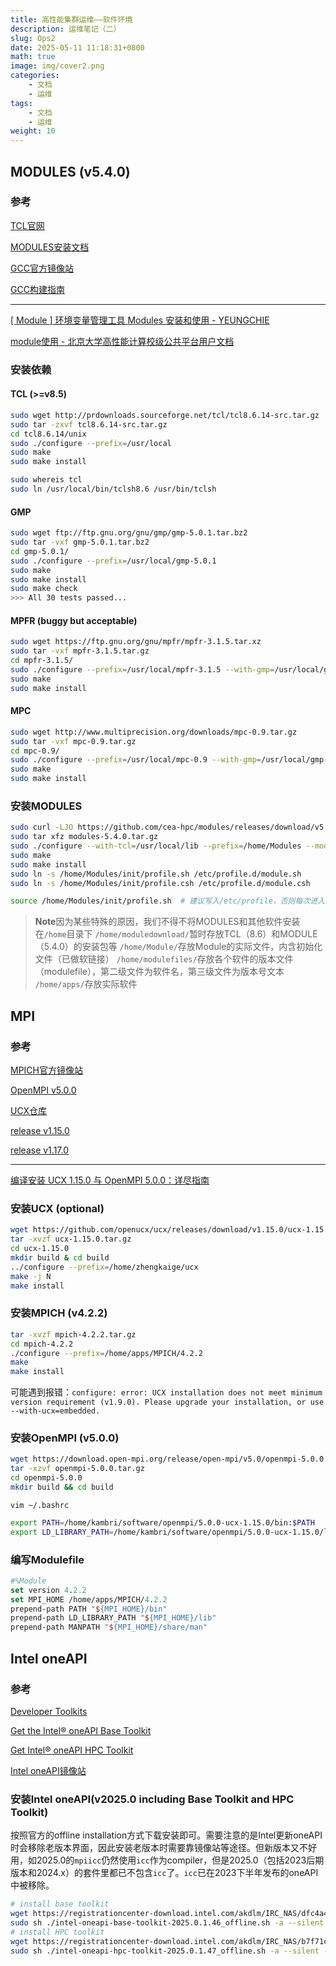 ```yaml
---
title: 高性能集群运维——软件环境
description: 运维笔记（二）
slug: Ops2
date: 2025-05-11 11:18:31+0800
math: true
image: img/cover2.png
categories:
    - 文档
    - 运维
tags:
    - 文档
    - 运维
weight: 10
---
```


## MODULES (v5.4.0)

### 参考

[TCL官网](https://www.tcl.tk/)

[MODULES安装文档](https://modules.readthedocs.io/en/latest/INSTALL.html#installation-instructions)

[GCC官方镜像站](https://gcc.gnu.org/mirrors.html)

[GCC构建指南](https://gcc.gnu.org/install/build.html)

---

[[ Module ] 环境变量管理工具 Modules 安装和使用 - YEUNGCHIE](https://www.cnblogs.com/yeungchie/p/16268954.html)

[module使用 - 北京大学高性能计算校级公共平台用户文档](https://hpc.pku.edu.cn/ug/guide/module/#:~:text=Module%E4%BD%BF%E7%94%A8)

### 安装依赖

#### TCL (>=v8.5)

```bash
sudo wget http://prdownloads.sourceforge.net/tcl/tcl8.6.14-src.tar.gz
sudo tar -zxvf tcl8.6.14-src.tar.gz
cd tcl8.6.14/unix
sudo ./configure --prefix=/usr/local
sudo make
sudo make install

sudo whereis tcl
sudo ln /usr/local/bin/tclsh8.6 /usr/bin/tclsh
```

#### GMP

```bash
sudo wget ftp://ftp.gnu.org/gnu/gmp/gmp-5.0.1.tar.bz2
sudo tar -vxf gmp-5.0.1.tar.bz2
cd gmp-5.0.1/
sudo ./configure --prefix=/usr/local/gmp-5.0.1
sudo make
sudo make install
sudo make check
>>> All 30 tests passed...
```

#### MPFR (buggy but acceptable)

```bash
sudo wget https://ftp.gnu.org/gnu/mpfr/mpfr-3.1.5.tar.xz
sudo tar -vxf mpfr-3.1.5.tar.gz
cd mpfr-3.1.5/
sudo ./configure --prefix=/usr/local/mpfr-3.1.5 --with-gmp=/usr/local/gmp-5.0.1
sudo make
sudo make install
```

#### MPC

```bash
sudo wget http://www.multiprecision.org/downloads/mpc-0.9.tar.gz
sudo tar -vxf mpc-0.9.tar.gz
cd mpc-0.9/
sudo ./configure --prefix=/usr/local/mpc-0.9 --with-gmp=/usr/local/gmp-5.0.1/ --with-mpfr=/usr/local/mpfr-3.1.5/
sudo make
sudo make install
```

### 安装MODULES

```bash
sudo curl -LJO https://github.com/cea-hpc/modules/releases/download/v5.4.0/modules-5.4.0.tar.gz
sudo tar xfz modules-5.4.0.tar.gz
sudo ./configure --with-tcl=/usr/local/lib --prefix=/home/Modules --modulefilesdir=/home/modulefiles
sudo make
sudo make install
sudo ln -s /home/Modules/init/profile.sh /etc/profile.d/module.sh
sudo ln -s /home/Modules/init/profile.csh /etc/profile.d/module.csh

source /home/Modules/init/profile.sh  # 建议写入/etc/profile，否则每次进入shell需要手动初始化(`source /home/Modules/init/profile.sh`)
```

> **Note**因为某些特殊的原因，我们不得不将MODULES和其他软件安装在`/home`目录下
> `/home/moduledownload/`暂时存放TCL（8.6）和MODULE（5.4.0）的安装包等
> `/home/Module/`存放Module的实际文件，内含初始化文件（已做软链接）
> `/home/modulefiles/`存放各个软件的版本文件（modulefile），第二级文件为软件名，第三级文件为版本号文本
> `/home/apps/`存放实际软件

## MPI

### 参考

[MPICH官方镜像站](https://www.mpich.org/static/downloads/)

[OpenMPI v5.0.0](https://download.open-mpi.org/release/open-mpi/v5.0/openmpi-5.0.0.tar.gz)

[UCX仓库](https://github.com/openucx/ucx)

[release v1.15.0](https://github.com/openucx/ucx/releases/download/v1.15.0/ucx-1.15.0.tar.gz)

[release v1.17.0](https://github.com/openucx/ucx/releases/download/v1.17.0/ucx-1.17.0.tar.gz)

---

[编译安装 UCX 1.15.0 与 OpenMPI 5.0.0：详尽指南](https://cuterwrite.top/p/openmpi-with-ucx/)

### 安装UCX (optional)

```bash
wget https://github.com/openucx/ucx/releases/download/v1.15.0/ucx-1.15.0.tar.gz
tar -xvzf ucx-1.15.0.tar.gz
cd ucx-1.15.0
mkdir build & cd build
../configure --prefix=/home/zhengkaige/ucx
make -j N
make install
```

### 安装MPICH (v4.2.2)

```bash
tar -xvzf mpich-4.2.2.tar.gz
cd mpich-4.2.2
./configure --prefix=/home/apps/MPICH/4.2.2
make
make install
```

可能遇到报错：`configure: error: UCX installation does not meet minimum version requirement (v1.9.0). Please upgrade your installation, or use --with-ucx=embedded.`

### 安装OpenMPI (v5.0.0)

```bash
wget https://download.open-mpi.org/release/open-mpi/v5.0/openmpi-5.0.0.tar.gz
tar -xzvf openmpi-5.0.0.tar.gz
cd openmpi-5.0.0
mkdir build && cd build
```

`vim ~/.bashrc`

```bash
export PATH=/home/kambri/software/openmpi/5.0.0-ucx-1.15.0/bin:$PATH
export LD_LIBRARY_PATH=/home/kambri/software/openmpi/5.0.0-ucx-1.15.0/lib:$LD_LIBRARY_PATH
```

### 编写Modulefile

```TCL
#%Module
set version 4.2.2
set MPI_HOME /home/apps/MPICH/4.2.2
prepend-path PATH "${MPI_HOME}/bin"
prepend-path LD_LIBRARY_PATH "${MPI_HOME}/lib"
prepend-path MANPATH "${MPI_HOME}/share/man"
```

## Intel oneAPI

### 参考

[Developer Toolkits](https://www.intel.cn/content/www/cn/zh/developer/tools/oneapi/toolkits.html)

[Get the Intel® oneAPI Base Toolkit](https://www.intel.cn/content/www/cn/zh/developer/tools/oneapi/base-toolkit-download.html?packages=oneapi-toolkit&oneapi-toolkit-os=linux&oneapi-lin=offline)

[Get Intel® oneAPI HPC Toolkit](https://www.intel.cn/content/www/cn/zh/developer/tools/oneapi/hpc-toolkit-download.html?packages=hpc-toolkit&hpc-toolkit-os=linux&hpc-toolkit-lin=offline)

[Intel oneAPI镜像站](https://get.hpc.dev/vault/intel/)

### 安装Intel oneAPI(v2025.0 including Base Toolkit and HPC Toolkit)

按照官方的offline installation方式下载安装即可。需要注意的是Intel更新oneAPI时会移除老版本界面，因此安装老版本时需要靠镜像站等途径。但新版本又不好用，如2025.0的`mpiicc`仍然使用`icc`作为compiler，但是2025.0（包括2023后期版本和2024.x）的套件里都已不包含`icc`了。`icc`已在2023下半年发布的oneAPI中被移除。

```bash
# install base toolkit
wget https://registrationcenter-download.intel.com/akdlm/IRC_NAS/dfc4a434-838c-4450-a6fe-2fa903b75aa7/intel-oneapi-base-toolkit-2025.0.1.46_offline.sh
sudo sh ./intel-oneapi-base-toolkit-2025.0.1.46_offline.sh -a --silent --cli --eula accept
# install HPC toolkit
wget https://registrationcenter-download.intel.com/akdlm/IRC_NAS/b7f71cf2-8157-4393-abae-8cea815509f7/intel-oneapi-hpc-toolkit-2025.0.1.47_offline.sh
sudo sh ./intel-oneapi-hpc-toolkit-2025.0.1.47_offline.sh -a --silent --cli --eula accept
```